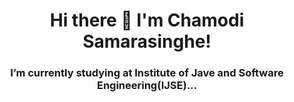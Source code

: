 <!-- ### Hi there 👋 I' Chamodi Samarasinghe! -->

<h1 align="center">Hi there 👋 I'm Chamodi Samarasinghe!</h1>
<h3 align="center">I’m currently studying at Institute of Jave and Software Engineering(IJSE)...</h3>

<!--
**chamodisamarasinghe/chamodisamarasinghe** is a ✨ _special_ ✨ repository because its `README.md` (this file) appears on your GitHub profile.

Here are some ideas to get you started:

- 🔭 I’m currently working on ...
- 🌱 I’m currently studying at Institute of Jave and Software Engineering(IJSE)...
- 👯 I’m looking to collaborate on ...
- 🤔 I’m looking for help with ...
- 💬 Ask me about ...
- 📫 How to reach me: ...
- 😄 Pronouns: ...
- ⚡ Fun fact: ...
-->
